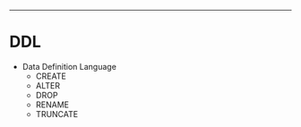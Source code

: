---
# DDL
  - Data Definition Language
    - CREATE
    - ALTER
    - DROP
    - RENAME
    - TRUNCATE